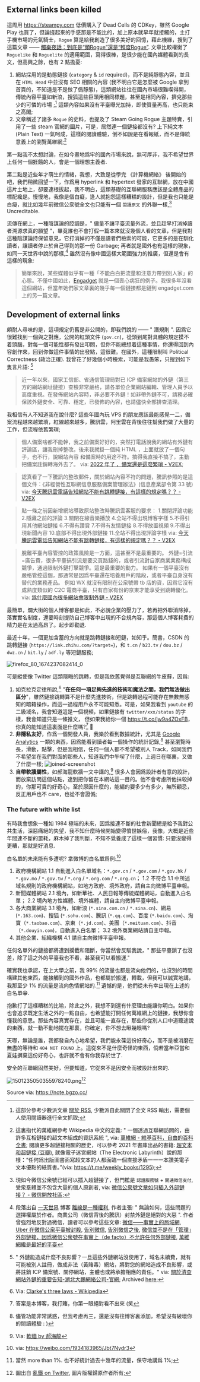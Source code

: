 ## External links been killed

這周用 https://steampy.com 低價購入了 Dead Cells 的 CDKey，雖然 Google Play 也買了，但論搓起來的手感那是不能比的，加上原本就早年就接觸的，主打手機市場的元氣騎士，`Rogue` 算是給我創造了很多美好的回憶，藉此機緣，搜到了這篇文章 —— [觸樂夜話：到底是“類Rogue”還是“輕度Rogue”](http://www.chuapp.com/?c=Article&id=288658). 文章比較權衡了 `Roguelike` 和 `Roguelite` 的適用範圍，寫得很棒，是很少能在國內媒體看到的長文，但高興之餘，也有 2 點擔憂:

1. 網站採用的是動態鏈接 (`category` & `id` required)，而不是純靜態內容，並且在 `HTML Head` 中並沒有 SEO 相關的內容 (我不明白它是怎麼被 Google 拿到首頁的，不知道是不是做了僞靜態)，這類網站往往在國內市場很難喫得開，傳統內容平臺如新浪，搜狐這些巨頭用相同標題，甚至是相同內容，擠兌那些少的可憐的市場 ;[^SHAOSHUPAI] 這類內容如果沒有平臺曝光加持，即使質量再高，也只能束之高閣;
2. 文章稱述了諸多 `Rogue` 的史料，也提及了 Steam Going Rogue 主題特賣，引用了一些 steam 官網的圖片，可是，居然連一個鏈接都沒有? 上下純文本 (Plain Text) 一氣呵成，這樣的閱讀體驗，倒不如說是在看報紙，而不是傳統意義上的瀏覽萬維網;[^WWW]

第一點我不太想討論，在如今畫地爲牢的國內市場來說，無可厚非，我不希望世界上任何一個捱餓的人，會是一個理想主義者.

第二點是近些年才萌生的情緒，我想，大致是從學完 《計算機網絡》 後開始的吧，我們稍微回望一下，作爲用 hyperlink 和 hypertext 發家的互聯網，放在中國這片土地上，卻要連根拔起，我不明白，這類基礎的互聯網服務應該是全體產品的標配纔是。慢慢地，我像是個白癡，逢人就抱怨這樣糟糕的設計，但是我也只能是白癡，就比如幾年前微信公衆號全文也只能有一個 `閱讀原文` 的外聯一樣,[^WEICHAT_OUTLINK] Uncreditable.

流傳在網上，一種陰謀論的腔調是，" 儘量不讓平臺流量外流，並且趁早打消掉讀者溯源求真的願望 "，畢竟誰也不會打假一篇本來就沒幾個人看的文章，但是我對這種陰謀論持保留意見，它打消掉的不僅是讀者們檢索的可能，它更多的是在馴化讀者，讓讀者停止於自己得到的那一份 Garbage; 再者就是國外也有這樣的現象，如同一天世界中說的那樣,[^YITIANSHIJIE] 雖然沒有像中國這樣大範圍強力的推廣，但還是會有這樣的現象:

> 簡單來說，某些媒體似乎有一種「不能白白把流量和注意力帶到別人家」的心態。不僅中國如此，[Engadget](http://www.engadget.com/) 就是一個喪心病狂的例子。我很多年沒看這個網站，但當年她們家文章裏的幾乎每一個鏈接都是鏈到 engadget.com 上的另一篇文章。

## Development of external links

頗耐人尋味的是，這項規定仍舊是非公開的，即我們說的 —— " 潛規則 ". 因爲它很難找到一個與之對應，公開的紅頭文件 (`gov.cn`)，從頭到尾對具體的規定摸不着頭腦，對每一個可能性都有發出叩問，但你不能總想着這種事情，你還得回到內容創作來，回到你做這件事情的出發點，這很難。在國外，這種限制叫 Political Correctness (政治正確). 我曾花了好幾個小時檢索，可能是我愚笨，只搜到如下隻言片語: [^CLEAN_LINK]

> 近一年以來，國家工信部、省通信管理局對已 ICP 備案網站的外鏈（第三方的網站網址鏈接）查檢非常嚴格，請各單位企業網站編輯、管理人員予以高度重視。在發佈網站內容時，非必要不外鏈！如非帶外鏈不可，請務必確保該外鏈安全、可靠、穩定，已發佈的內容，也請儘快全部排查清理。

我相信有人不知道我在說什麼? 這些年國內玩 VPS 的朋友應該最能感覺一二，備案流程越來越繁瑣，紅線越來越多，騰訊雲，阿里雲在背後往往幫我們做了大量的工作，但流程依舊繁瑣;

> 個人備案啥都不能幹，我之前備案好好的，突然打電話說我的網站有外鏈有評論區，讓我刪掉整改。後來我就掛一個純 HTML ，上面就放了一個句子，也不行，說網站內容 和備案時的用途不符。搞得我直接不搞了，主動把備案註銷轉海外去了。
> via: [2022 年了 ，備案還是這麼繁瑣 - V2EX](https://v2ex.com/t/853461);

> 認真看了一下騰訊的整改郵件，關於網站內容不符的問題，騰訊參照的是這個文件：《非經營性互聯網信息服務備案管理辦法》(信息產業部令第 33 號)
> via: [今天騰訊雲電話告知網站不能有跳轉鏈接，有這樣的規定嗎？？ - V2EX](https://www.v2ex.com/t/662820)

> 貼一條之前因新增網站導致原站整改時騰訊雲客服的要求：
> 1.關閉評論功能
> 2.隱藏之前的評論
> 3.關閉在線音樂播放
> 4.全站不得出現博客字樣
> 5.不得引用其他網站鏈接
> 6.不得有讚賞
> 7.不得有友情鏈接
> 8.不得放置視頻
> 9.不得出現新聞內容
> 10.底部不得出現外部鏈接
> 11.全站不得出現評論字樣
> via: [今天騰訊雲電話告知網站不能有跳轉鏈接，有這樣的規定嗎？？ - V2EX](https://www.v2ex.com/t/662820)

> 脫離平臺內容管控的政策風險是一方面，這甚至不是最重要的。
> 外鏈=引流=廣告費，很多平臺搞引流是要交買路錢的，或者引流對自家商業業務構成競爭，通過限制外鏈打擊競爭。這是最重要的動力。
> 如果有一個平臺沒有嚴格管控這個，那通常是因爲平臺還在培養用戶的階段，或者平臺自身沒有替代的業務產品。
> 例如 WX 就沒有限制在公衆號帶 tb 店的貨，因爲它沒有成熟度類似的 C2C 電商平臺，只有自家有份的京東才能享受到跳轉優化。
> via: [爲什麼國內很多網站會限制外鏈 - V2EX](https://v2ex.com/t/777126 )

最簡單，爛大街的個人博客都是如此，不必說企業的壓力了，若再把外聯消除掉，落實實名制度，還要時刻提防自己博客中出現的不合規內容，那這個人博客耗費的精力是在太過高昂了。起步即勸退.

最近十年，一個更加含蓄的方向就是跳轉鏈接和短鏈，如知乎。簡書，CSDN 的跳轉鏈接 (`https://link.zhihu.com/?target=`)，和 `t.cn` / `b23.tv` / `dou.bz` / `dwz.cn` / `bit.ly` / `adf.ly` 等短鏈服務;

![firefox_80_1674237082414_0](https://user-images.githubusercontent.com/57313137/213840972-e2cfad77-33ee-448d-b93f-a1abc942d025.png)

可是縱使像 Twitter 這類隱晦的跳轉，但是我依舊覺得是互聯網的牛皮蘚，因爲:

1. 如克拉克定律所說,[^THREE_LAWS] "**在任何一項足夠先進的技術和魔法之間，我們無法做出區分**"，雖然鏈接跳轉算不是什麼先進技術，但是跳轉過程可能存在無數無感知的暗箱操作，而這一過程用戶永不可能知悉。可是，如果我看到 `youtube` 的二級域名，我會知道這是一個視頻，如果鏈接有 `twitter/xxx/status` 的字樣，我會知道只是一條推文， 但如果我給你一個 <https://t.co/jw9a4ZOxFB>，你真的能知道這裏面是什麼嗎?[^ANSWER] 🐶
2. **非隱私友好**，作爲一個開發人員，我樂於看到數據統計，尤其是 [Google Analytics](https://analytics.google.com) 一類的東西，因爲能看到讀者每一個操作的統計記錄,[^BLOG_DESIGN] 甚至瀏覽時長，滑動，點擊，但是我相信，任何一個人都不希望被別人 Track，如同我們不希望坐在我們對面的那些人，知道我們中午喫了什麼，上週日在哪裏，又做了什麼一樣;
  ![joined-screenshot](https://user-images.githubusercontent.com/57313137/213843688-39df4580-d21a-48c0-a181-cbb7f27a4eaa.jpg)
3. **自帶軟牆屬性**，如郝海龍軟牆一文中講的,[^WALL] 很多人會因爲設計者有意的設計，而放棄訪問這個站點，達到把你留在本網站這一目的。他不會考慮所他抹殺掉的，你那可貴的好奇心，至於原因什麼的，能編的要多少有多少，無所顧忌，反正用戶也不 care，也從不會證僞;

### The future with white list

有時我會想象一種如 1984 極端的未來，因爲接連不斷的社會新聞總是給予我對公共生活，深惡痛絕的失望，我不知什麼時候開始變得憤世嫉俗，我像，大概是近些年間連不斷的噩耗，麻木掉了我判斷，不知不覺養成了這樣一個習慣: 只要沒變得更糟，那就是好消息.

白名單的未來能有多遭呢? 拿微博的白名單爲例:[^WEIBO_WHITE_LIST]

1. 政府機構網站
1.1 自動進入白名單域名：`*.gov.cn` / `*.gov.com` / `*.gov.hk` / `*.gov.mo` / `*.gov.tw` / `*.org` / `*.org.com` / `*.org.cn`；
1.2 不符合 1.1 中所述域名規則的政府機構網站，如地方政府、境外政府，請自主向微博平臺申報。
2. 新聞媒體網站
2.1 境內，如新華社、人民日報等傳統媒體網站，自動進入白名單；
2.2 境內地方性媒體、境外媒體，請自主向微博平臺申報。
3. 各大商業網站
3.1 境內，如新浪 (`*.sina.com.cn` / `*.sina.cn`)、網易 (`*.163.com`)、搜狐 (`*.sohu.com`)、騰訊 (`*.qq.com`)、百度 (`*.baidu.com`)、淘寶（`*.taobao.com`)、京東（`*.jd.com`)、美團（`*.meituan.com`)、抖音（`*.douyin.com`)，自動進入白名單；
3.2 境外商業網站請自主申報。
4. 其他企業、組織機構
4.1 請自主向微博平臺申報。

任何名單外的鏈接都將遭到攔截和阻斷，你當然會反駁我說，" 那些平臺鎖了也沒差，除了這之外的平臺我也不看，甚至我可以看搬運."

確實我也承認，在上大學之前，我 $99 \%$ 的流量也都是流向他們的，也沒別的時間構建其他東西，能接觸到的國外作品，也都屬於搬運，轉載，但我可以誠實地講，我那至少 $1 \%$ 的流量是流向色情網站的.[^PRON_FLOW] 遺憾的是，他們從未有幸出現在上述的白名單😁.

抱歉打了這樣糟糕的比喻，除此之外，我想不到還有什麼理由能讓你明白。如果你也會追求既定生活之外的一點自由，也希望能打開任何萬維網上的鏈接，我想你會懂我的意思。那些內容真實存在，並且可能一直存在，那些你從別人口中道聽途說的東西，就一動不動地擺在那裏，你確定，你不想去瞅幾眼嗎?

天哪，無論是誰，我都發自內心地希望，我們能永葆這份好奇心，而不是被消磨在無盡的等待和 `404 NOT FOUND` 上。這從來不是什麼奇怪的東西，倘若當年亞當和夏娃摒棄這份好奇心，也許就不會有你我存於世了.

安全的互聯網固然美好，但要知道，它從來不是因安全而被設計出來的.

![1501235050355978240.png](https://user-images.githubusercontent.com/57313137/213840421-c7c4cc78-afc3-4608-a221-564c4365fa15.jpeg)[^404]

[^SHAOSHUPAI]: 這部分參考少數派文章 [關於 RSS](https://sspai.com/post/71637), 少數派自此關閉了全文 RSS 輸出，需要個人使用閱讀器進行全文抓取;
[^WWW]: 這裏指代的萬維網參考 Wikipedia 中文的定義: " 一個透過互聯網訪問的，由許多互相鏈接的超文本組成的資訊系統 ", via: [萬維網 - 維基百科，自由的百科全書](https://zh.wikipedia.org/zh/%E4%B8%87%E7%BB%B4%E7%BD%91 ); 閱讀更多超鏈接相關的歷史，可以參考 2021 年書庫出品的書籍: [超文本和超鏈接 (豆瓣)](https://book.douban.com/subject/35438602/), 就像電子迷宮網站（The Electronic Labyrinth）說的那樣：“任何爲出版圖書面寫超文本的人都面臨一個直接矛盾一一一本讚美電子文本優點的紙質書。”(via: <https://t.me/weekly_books/1295>);
[^WEICHAT_OUTLINK]: 現如今微信公衆號已經可以插入超鏈接了，但門檻是 `認證服務號` + `開通微信支付`, 受衆羣體並不包含大量的個人原創者, via: [微信公衆號文章如何插入外部鏈接？ - 微信開放社區](https://developers.weixin.qq.com/community/develop/doc/000cc6c96f80403625ea530cd51000 );
[^YITIANSHIJIE]: 段落出自 [一天世界](https://blog.yitianshijie.net/) 博客 [離線是一種權利](https://blog.yitianshijie.net/2016/04/15/offline-as-right/ ), 作者主張: " 無論如何，這些問題的選擇權屬於作者。商業公司（微信背後的騰訊）封禁外鏈是絕對的大惡 ". 作者曾強烈地反對過微信，讀者可以參考這些文章: [微信——事實上的局域網](https://blog.yitianshijie.net/2015/11/16/wechat-de-facto-lan/), [Uber 在微信公衆平臺被封殺](https://blog.yitianshijie.net/2015/12/05/uber-banned-in-wechat/), [告別微信](https://blog.yitianshijie.net/2016/02/21/byebye-wechat/), [告別微信之後](https://blog.yitianshijie.net/2016/03/20/goodbye-wechat-post-mortem/), [微信並不是在「管理」外部鏈接，因爲微信公衆號在事實上（de facto）不允許任何外部鏈接](https://blog.yitianshijie.net/2016/04/13/wechat-against-world-wide-web/), [萬維網纔是最好的平臺](https://blog.yitianshijie.net/2016/06/20/web-is-the-best-platform/)
[^CLEAN_LINK]: " 外鏈能造成什麼不良影響？一旦這些外鏈網站沒使用了，域名未續費，就有可能被別人註冊，做成非法（黃賭毒）網站，將對您的網站造成不良影響，或將註銷 ICP 備案號、關停網站，主體也或將承擔相應的責任。" via: [關於清查網站外鏈的重要告知-湖北大鵬網絡公司-官網](https://www.dpwl.net/news/01/3885.html ); Archived [here](https://web.archive.org/web/*/https://www.dpwl.net/news/01/3885.html);
[^THREE_LAWS]: Via: [Clarke's three laws - Wikipedia](https://en.wikipedia.org/wiki/Clarke%27s_three_laws)
[^ANSWER]: 答案是本博客，我打賭，你第一眼絕對看不出來 (笑
[^BLOG_DESIGN]: 儘管功能非常誘惑，但我考慮再三，還是沒有往博客裏添加，希望沒有破壞你的閱讀體驗 : )
[^WALL]: Via: [軟牆 by 郝海龍](https://haohailong.net/2021/soft-wall )
[^WEIBO_WHITE_LIST]: via: <https://weibo.com/1934183965/Jbt7Nydr3>
[^PRON_FLOW]: 當然 more than 1%. 也不好統計過去十幾年的流量，保守地講爲 1%;
[^404]: 圖出自 [亂鐵 on Twitter](https://twitter.com/_dirtyiron_/status/1501235050355978240), 圖片版權歸原作者所有;

Source via: https://note.bgzo.cc/
